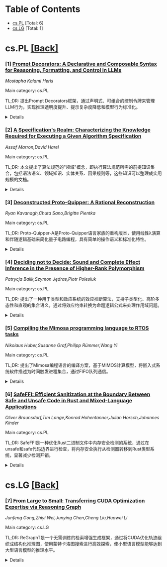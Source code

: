 <div id=toc></div>

# Table of Contents

- [cs.PL](#cs.PL) [Total: 6]
- [cs.LG](#cs.LG) [Total: 1]


<div id='cs.PL'></div>

# cs.PL [[Back]](#toc)

### [1] [Prompt Decorators: A Declarative and Composable Syntax for Reasoning, Formatting, and Control in LLMs](https://arxiv.org/abs/2510.19850)
*Mostapha Kalami Heris*

Main category: cs.PL

TL;DR: 提出Prompt Decorators框架，通过声明式、可组合的控制令牌来管理LLM行为，实现推理透明度提升、提示复杂度降低和模型行为标准化。


<details>
  <summary>Details</summary>
Motivation: 传统提示工程依赖冗长的自然语言指令，限制了可重复性、模块化和可解释性，用户缺乏对LLM推理和输出表达的一致控制。

Method: 引入Prompt Decorators语法，使用紧凑控制令牌（如+++Reasoning、+++Tone）来修改行为维度，定义20个核心装饰器，分为认知与生成、表达与系统两个功能家族，并建立统一语法、作用域模型和确定性处理流程。

Result: 通过解耦任务意图和执行行为，创建了可重用和可解释的提示设计接口，展示了改进的推理透明度、降低的提示复杂度和跨领域标准化模型行为。

Conclusion: 该框架对互操作性、行为一致性以及可扩展AI系统的声明式接口开发具有重要意义。

Abstract: Large Language Models (LLMs) are central to reasoning, writing, and
decision-support workflows, yet users lack consistent control over how they
reason and express outputs. Conventional prompt engineering relies on verbose
natural-language instructions, limiting reproducibility, modularity, and
interpretability. This paper introduces Prompt Decorators, a declarative,
composable syntax that governs LLM behavior through compact control tokens such
as +++Reasoning, +++Tone(style=formal), and +++Import(topic="Systems
Thinking"). Each decorator modifies a behavioral dimension, such as reasoning
style, structure, or tone, without changing task content. The framework
formalizes twenty core decorators organized into two functional families
(Cognitive & Generative and Expressive & Systemic), each further decomposed
into subcategories that govern reasoning, interaction, expression, and
session-control. It defines a unified syntax, scoping model, and deterministic
processing pipeline enabling predictable and auditable behavior composition. By
decoupling task intent from execution behavior, Prompt Decorators create a
reusable and interpretable interface for prompt design. Illustrative use cases
demonstrate improved reasoning transparency, reduced prompt complexity, and
standardized model behavior across domains. The paper concludes with
implications for interoperability, behavioral consistency, and the development
of declarative interfaces for scalable AI systems.

</details>


### [2] [A Specification's Realm: Characterizing the Knowledge Required for Executing a Given Algorithm Specification](https://arxiv.org/abs/2510.19853)
*Assaf Marron,David Harel*

Main category: cs.PL

TL;DR: 本文提出了算法规范的"领域"概念，即执行算法规范所需的前提知识集合，包括语法语义、领域知识、实体关系、因果规则等，这些知识可以整理成实用规模的文档。


<details>
  <summary>Details</summary>
Motivation: 算法规范需要足够清晰明确以支持机械执行，但现有规范往往缺乏对执行所需前提知识的系统描述。

Method: 提出算法规范领域的概念，通过系统分析过程识别和总结执行算法所需的知识，部分过程可利用大语言模型和现有文档实现自动化。

Result: 算法规范领域包含语法语义、受限领域知识、实体关系、因果规则和操作指令等要素，有助于算法在不同系统中的方法论实现和形式化验证。

Conclusion: 算法规范领域的概念为算法实现和验证提供了方法论基础，同时提出了执行忠实度评估的问题，这与正确性评估有所区别。

Abstract: An algorithm specification in natural language or pseudocode is expected to
be clear and explicit enough to enable mechanical execution. In this position
paper we contribute an initial characterization of the knowledge that an
executing agent, human or machine, should possess in order to be able to carry
out the instructions of a given algorithm specification as a stand-alone
entity, independent of any system implementation. We argue that, for that
algorithm specification, such prerequisite knowledge, whether unique or shared
with other specifications, can be summarized in a document of practical size.
We term this document the realm of the algorithm specification. The generation
of such a realm is itself a systematic analytical process, significant parts of
which can be automated with the help of large language models and the reuse of
existing documents. The algorithm-specification's realm would consist of
specification language syntax and semantics, domain knowledge restricted to the
referenced entities, inter-entity relationships, relevant underlying
cause-and-effect rules, and detailed instructions and means for carrying out
certain operations. Such characterization of the realm can contribute to
methodological implementation of the algorithm specification in diverse systems
and to its formalization for mechanical verification. The paper also touches
upon the question of assessing execution faithfulness, which is distinct from
correctness: in the absence of a reference interpretation of natural language
or pseudocode specification with a given vocabulary, how can we determine if an
observed agent's execution indeed complies with the input specification.

</details>


### [3] [Deconstructed Proto-Quipper: A Rational Reconstruction](https://arxiv.org/abs/2510.20018)
*Ryan Kavanagh,Chuta Sano,Brigitte Pientka*

Main category: cs.PL

TL;DR: Proto-Quipper-A是Proto-Quipper语言家族的重构版本，使用线性λ演算和伴随逻辑基础来简化量子电路编程，具有简单的操作语义和标准化特性。


<details>
  <summary>Details</summary>
Motivation: Proto-Quipper语言的操作语义复杂，依赖于集合论操作和新鲜名称生成，难以用标准编程语言技术进行推理和机械化。

Method: 使用线性λ演算描述量子电路，通过伴随逻辑基础将电路语言与线性/非线性函数语言集成，重构Proto-Quipper的电路编程抽象。

Result: Proto-Quipper-A具有简单的按值调用归约语义，被证明是标准化的，可以使用标准逻辑关系证明线性系统的标准化。

Conclusion: Proto-Quipper-A为Proto-Quipper语言提供了更易处理的基础，避免了现有线性逻辑关系的复杂性。

Abstract: The Proto-Quipper family of programming languages aims to provide a formal
foundation for the Quipper quantum programming language. Unfortunately,
Proto-Quipper languages have complex operational semantics: they are inherently
effectful, and they rely on set-theoretic operations and fresh name generation
to manipulate quantum circuits. This makes them difficult to reason about using
standard programming language techniques and, ultimately, to mechanize. We
introduce Proto-Quipper-A, a rational reconstruction of Proto-Quipper languages
for static circuit generation. It uses a linear $\lambda$-calculus to describe
quantum circuits with normal forms that closely correspond to box-and-wire
circuit diagrams. Adjoint-logical foundations integrate this circuit language
with a linear/non-linear functional language and let us reconstruct
Proto-Quipper's circuit programming abstractions using more primitive
adjoint-logical operations. Proto-Quipper-A enjoys a simple call-by-value
reduction semantics, and to illustrate its tractability as a foundation for
Proto-Quipper languages, we show that it is normalizing. We show how to use
standard logical relations to prove normalization of linear and substructural
systems, thereby avoiding the inherent complexity of existing linear logical
relations.

</details>


### [4] [Deciding not to Decide: Sound and Complete Effect Inference in the Presence of Higher-Rank Polymorphism](https://arxiv.org/abs/2510.20532)
*Patrycja Balik,Szymon Jędras,Piotr Polesiuk*

Main category: cs.PL

TL;DR: 提出了一种用于类型和效应系统的效应推断算法，支持子类型化、高阶多态性和直观的集合语义，通过将效应约束转换为命题逻辑公式来处理作用域问题。


<details>
  <summary>Details</summary>
Motivation: 类型和效应系统尚未广泛采用，因为现有推断算法在表达能力、直观性和可判定性之间需要妥协，需要更复杂但实用的解决方案。

Method: 通过将效应约束转换为命题逻辑公式来延迟求解，处理高阶多态性的作用域问题，并在Rocq证明助手中形式化验证。

Result: 算法在声明性类型和效应系统中被证明具有完备性和正确性，并已在现实编程语言中成功实现。

Conclusion: 该工作展示了在保持表达能力的同时实现直观效应语义的可行性，为类型和效应系统的实际应用提供了基础。

Abstract: Type-and-effect systems help the programmer to organize data and
computational effects in a program. While for traditional type systems
expressive variants with sophisticated inference algorithms have been developed
and widely used in programming languages, type-and-effect systems did not yet
gain widespread adoption. One reason for this is that type-and-effect systems
are more complex and the existing inference algorithms make compromises between
expressiveness, intuitiveness, and decidability. In this work, we present an
effect inference algorithm for a type-and-effect system with subtyping,
expressive higher-rank polymorphism, and intuitive set-like semantics of
effects. In order to deal with scoping issues of higher-rank polymorphism, we
delay solving of effect constraints by transforming them into formulae of
propositional logic. We prove soundness and completeness of our algorithm with
respect to a declarative type-and-effect system. All the presented results have
been formalized in the Rocq proof assistant, and the algorithm has been
successfully implemented in a realistic programming language.

</details>


### [5] [Compiling the Mimosa programming language to RTOS tasks](https://arxiv.org/abs/2510.20547)
*Nikolaus Huber,Susanne Graf,Philipp Rümmer,Wang Yi*

Main category: cs.PL

TL;DR: 提出了Mimosa编程语言的编译方案，基于MIMOS计算模型，将嵌入式系统软件描述为时间触发进程集合，通过FIFO队列通信。


<details>
  <summary>Details</summary>
Motivation: 为Mimosa语言开发形式化的编译方案，将协调层映射到实时操作系统原语。

Method: 采用Lustre编译方案的适配版本，针对Mimosa语义进行形式化描述。

Result: 成功实现了Mimosa程序到实时操作系统原语的编译映射。

Conclusion: 该编译方案能够有效支持Mimosa语言在嵌入式系统中的实现和应用。

Abstract: This paper introduces a compilation scheme for programs written in the Mimosa
programming language, which builds upon the MIMOS model of computation. Mimosa
describes embedded systems software as a collection of time-triggered processes
which communicate through FIFO queues. We formally describe an adaptation of
the Lustre compilation scheme to the semantics of Mimosa and show how the
coordination layer can be mapped to real-time operating system primitives.

</details>


### [6] [SafeFFI: Efficient Sanitization at the Boundary Between Safe and Unsafe Code in Rust and Mixed-Language Applications](https://arxiv.org/abs/2510.20688)
*Oliver Braunsdorf,Tim Lange,Konrad Hohentanner,Julian Horsch,Johannes Kinder*

Main category: cs.PL

TL;DR: SafeFFI是一种优化Rust二进制文件中内存安全检测的系统，通过在unsafe和safe代码边界进行检查，将内存安全执行从检测器转移到Rust类型系统，显著减少检测开销。


<details>
  <summary>Details</summary>
Motivation: Unsafe Rust代码在与C/C++库互操作和实现底层数据结构时是必要的，但可能导致内存安全违规。现有检测器会引入许多不必要的检查，即使对Rust类型系统保证安全的内存访问也是如此。

Method: SafeFFI系统优化内存安全检测，使得检查发生在unsafe和safe代码的边界处，将内存安全执行从检测器转移到Rust类型系统。该方法避免了昂贵的全程序分析，编译时开销更小。

Result: 在流行的Rust crate和已知易受攻击的Rust代码上，SafeFFI相比最先进系统实现了更优性能，将检测器检查减少了高达98%，同时保持正确性并标记所有空间和时间内存安全违规。

Conclusion: SafeFFI通过智能地在unsafe/safe代码边界放置检查，显著降低了内存安全检测的开销，同时保持了检测效果，编译时开销仅为2.64倍（相比之前的8.83倍以上）。

Abstract: Unsafe Rust code is necessary for interoperability with C/C++ libraries and
implementing low-level data structures, but it can cause memory safety
violations in otherwise memory-safe Rust programs. Sanitizers can catch such
memory errors at runtime, but introduce many unnecessary checks even for memory
accesses guaranteed safe by the Rust type system. We introduce SafeFFI, a
system for optimizing memory safety instrumentation in Rust binaries such that
checks occur at the boundary between unsafe and safe code, handing over the
enforcement of memory safety from the sanitizer to the Rust type system. Unlike
previous approaches, our design avoids expensive whole-program analysis and
adds much less compile-time overhead (2.64x compared to over 8.83x). On a
collection of popular Rust crates and known vulnerable Rust code, SafeFFI
achieves superior performance compared to state-of-the-art systems, reducing
sanitizer checks by up to 98%, while maintaining correctness and flagging all
spatial and temporal memory safety violations.

</details>


<div id='cs.LG'></div>

# cs.LG [[Back]](#toc)

### [7] [From Large to Small: Transferring CUDA Optimization Expertise via Reasoning Graph](https://arxiv.org/abs/2510.19873)
*Junfeng Gong,Zhiyi Wei,Junying Chen,Cheng Liu,Huawei Li*

Main category: cs.LG

TL;DR: ReGraphT是一个无需训练的检索增强生成框架，通过将CUDA优化轨迹组织成结构化推理图，使用蒙特卡洛图搜索进行高效探索，使小型语言模型能够达到大型语言模型的推理水平。


<details>
  <summary>Details</summary>
Motivation: 虽然大型语言模型在生成优化CUDA代码方面表现出色，但存在代码泄露风险和计算成本高的问题。小型语言模型更轻量且隐私友好，但在复杂CUDA生成任务中推理能力有限。

Method: 将CUDA优化轨迹组织成结构化推理图，将组合CUDA优化建模为状态转换，并利用蒙特卡洛图搜索进行高效探索。

Result: ReGraphT在CUDAEval和ParEval上实现了平均2.33倍加速，优于HPC特定微调模型和其他检索增强方法。与DeepSeek-Coder-V2-Lite-Instruct和Qwen2.5-Coder-7B-Instruct配合使用时，使小型语言模型接近大型语言模型性能。

Conclusion: ReGraphT框架有效解决了小型语言模型在复杂CUDA代码生成中的推理能力不足问题，实现了隐私友好且计算高效的解决方案。

Abstract: Despite significant evolution of CUDA programming and domain-specific
libraries, effectively utilizing GPUs with massively parallel engines remains
difficult. Large language models (LLMs) show strong potential in generating
optimized CUDA code from sequential code. However, using LLMs in practice faces
two major challenges: cloud-based APIs pose risks of code leakage, and local
deployment is often computationally expensive and inefficient. These drawbacks
have spurred interest in small language models (SLMs), which are more
lightweight and privacy-friendly. Encouragingly, recent studies show that SLMs
can achieve performance comparable to LLMs on specific tasks. While SLMs can
match LLMs on domain-specific tasks, their limited reasoning abilities lead to
suboptimal performance in complex CUDA generation according to our experiments.
To bridge this gap, we propose ReGraphT, a training-free, retrieval-augmented
generation framework that transfers LLM-level reasoning to smaller models.
ReGraphT organizes CUDA optimization trajectories into a structured reasoning
graph, modeling the combined CUDA optimizations as state transitions, and
leverages Monte Carlo Graph Search (MCGS) for efficient exploration. We also
present a CUDA-specific benchmark with difficulty tiers defined by reasoning
complexity to evaluate models more comprehensively. Experiments show that
ReGraphT outperforms HPC-specific fine-tuned models and other
retrieval-augmented approaches, achieving an average 2.33X speedup on CUDAEval
and ParEval. When paired with DeepSeek-Coder-V2-Lite-Instruct and
Qwen2.5-Coder-7B-Instruct, ReGraphT enables SLMs to approach LLM-level
performance without the associated privacy risks or excessive computing
overhead.

</details>
